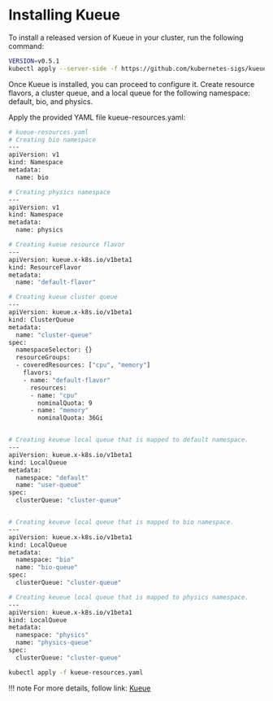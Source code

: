 # Installing Kueue

To install a released version of Kueue in your cluster, run the following command:

```bash
VERSION=v0.5.1
kubectl apply --server-side -f https://github.com/kubernetes-sigs/kueue/releases/download/$VERSION/manifests.yaml
```


Once Kueue is installed, you can proceed to configure it. Create resource flavors, a cluster queue, and a local queue for the following namespace: default, bio, and physics.

Apply the provided YAML file kueue-resources.yaml:

```bash
# kueue-resources.yaml
# Creating bio namespace
---
apiVersion: v1
kind: Namespace
metadata:
  name: bio

# Creating physics namespace
---
apiVersion: v1
kind: Namespace
metadata:
  name: physics

# Creating kueue resource flavor
---
apiVersion: kueue.x-k8s.io/v1beta1
kind: ResourceFlavor
metadata:
  name: "default-flavor"

# Creating kueue cluster queue
---
apiVersion: kueue.x-k8s.io/v1beta1
kind: ClusterQueue
metadata:
  name: "cluster-queue"
spec:
  namespaceSelector: {}
  resourceGroups:
  - coveredResources: ["cpu", "memory"]
    flavors:
    - name: "default-flavor"
      resources:
      - name: "cpu"
        nominalQuota: 9
      - name: "memory"
        nominalQuota: 36Gi


# Creating keueue local queue that is mapped to default namespace.
---
apiVersion: kueue.x-k8s.io/v1beta1
kind: LocalQueue
metadata:
  namespace: "default"
  name: "user-queue"
spec:
  clusterQueue: "cluster-queue"


# Creating keueue local queue that is mapped to bio namespace.
---
apiVersion: kueue.x-k8s.io/v1beta1
kind: LocalQueue
metadata:
  namespace: "bio"
  name: "bio-queue"
spec:
  clusterQueue: "cluster-queue"

# Creating keueue local queue that is mapped to physics namespace.
---
apiVersion: kueue.x-k8s.io/v1beta1
kind: LocalQueue
metadata:
  namespace: "physics"
  name: "physics-queue"
spec:
  clusterQueue: "cluster-queue"
```

```bash
kubectl apply -f kueue-resources.yaml
```
!!! note
    For more details, follow link: [Kueue](https://kueue.sigs.k8s.io/docs/installation/)


